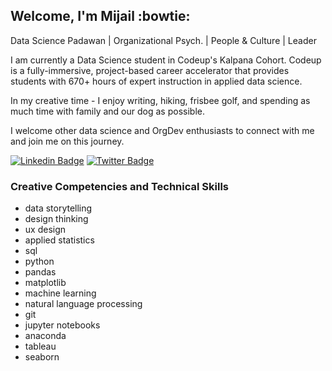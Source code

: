 ## Welcome, I'm Mijail :bowtie:
Data Science Padawan | Organizational Psych. | People & Culture | Leader

I am currently a Data Science student in Codeup's Kalpana Cohort. Codeup is a fully-immersive, project-based career accelerator that provides students with 670+ hours of expert instruction in applied data science. 

In my creative time - I enjoy writing, hiking, frisbee golf, and spending as much time with family and our dog as possible. 

I welcome other data science and OrgDev enthusiasts to connect with me and join me on this journey.

[![Linkedin Badge](https://img.shields.io/badge/-mijailmariano-blue?style=flat-square&logo=Linkedin&logoColor=white&link=https://www.linkedin.com/in/mijailmariano/)](https://www.linkedin.com/in/mijailmariano) [![Twitter Badge](https://img.shields.io/badge/-@mijail_mariano-1ca0f1?style=flat-square&labelColor=1ca0f1&logo=twitter&logoColor=white&link=https://twitter.com/mijail_mariano)](https://twitter.com/mijail_mariano)


### Creative Competencies and Technical Skills
- data storytelling 
- design thinking
- ux design
- applied statistics
- sql
- python
- pandas
- matplotlib
- machine learning
- natural language processing
- git
- jupyter notebooks
- anaconda
- tableau
- seaborn

